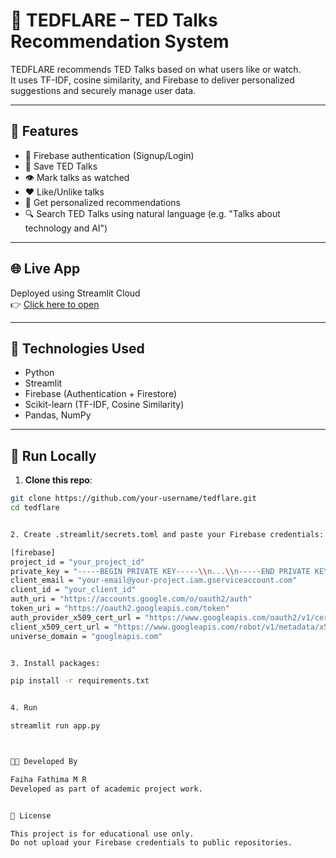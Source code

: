 # 🎤 TEDFLARE – TED Talks Recommendation System

TEDFLARE recommends TED Talks based on what users like or watch.  
It uses TF-IDF, cosine similarity, and Firebase to deliver personalized suggestions and securely manage user data.

---

## 🚀 Features

- 🔐 Firebase authentication (Signup/Login)  
- 💾 Save TED Talks  
- 👁️ Mark talks as watched  
- ❤️ Like/Unlike talks  
- 🤖 Get personalized recommendations  
- 🔍 Search TED Talks using natural language (e.g. "Talks about technology and AI")

---

## 🌐 Live App

Deployed using Streamlit Cloud  
👉 [Click here to open](https://tedflare-gzv9cjuj6smrlmjzmojhbc.streamlit.app/)

---

## 🧠 Technologies Used

- Python  
- Streamlit  
- Firebase (Authentication + Firestore)  
- Scikit-learn (TF-IDF, Cosine Similarity)  
- Pandas, NumPy

---

## 🧪 Run Locally

1. **Clone this repo**:

```bash
git clone https://github.com/your-username/tedflare.git
cd tedflare


2. Create .streamlit/secrets.toml and paste your Firebase credentials:

[firebase]
project_id = "your_project_id"
private_key = "-----BEGIN PRIVATE KEY-----\\n...\\n-----END PRIVATE KEY-----\\n"
client_email = "your-email@your-project.iam.gserviceaccount.com"
client_id = "your_client_id"
auth_uri = "https://accounts.google.com/o/oauth2/auth"
token_uri = "https://oauth2.googleapis.com/token"
auth_provider_x509_cert_url = "https://www.googleapis.com/oauth2/v1/certs"
client_x509_cert_url = "https://www.googleapis.com/robot/v1/metadata/x509/your-cert-url"
universe_domain = "googleapis.com"


3. Install packages:

pip install -r requirements.txt


4. Run

streamlit run app.py



👩‍💻 Developed By

Faiha Fathima M R 
Developed as part of academic project work.


📃 License

This project is for educational use only.  
Do not upload your Firebase credentials to public repositories.


